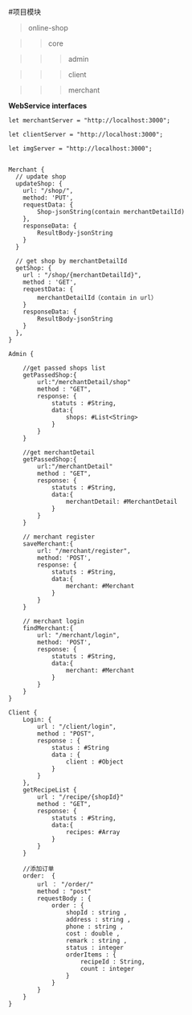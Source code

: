 #项目模块

>online-shop

>>core

>>>admin

>>>client

>>>merchant

**WebService interfaces**

    let merchantServer = "http://localhost:3000";
    
    let clientServer = "http://localhost:3000";
    
    let imgServer = "http://localhost:3000";
    
    
    Merchant {
      // update shop
      updateShop: {
        url: "/shop/",
        method: 'PUT',
        requestData: {
            Shop-jsonString(contain merchantDetailId)
        },
        responseData: {
            ResultBody-jsonString
        }
      }
      
      // get shop by merchantDetailId
      getShop: {
        url : "/shop/{merchantDetailId}",
        method : 'GET',
        requestData: {
            merchantDetailId（contain in url）
        }
        responseData: {
            ResultBody-jsonString
        }
      },
    }
    
    Admin {
        
        //get passed shops list
        getPassedShop:{
            url:"/merchantDetail/shop"
            method : "GET",
            response: {
                statuts : #String,
                data:{
                    shops: #List<String>
                }
            }
        }
        
        //get merchantDetail
        getPassedShop:{
            url:"/merchantDetail"
            method : "GET",
            response: {
                statuts : #String,
                data:{
                    merchantDetail: #MerchantDetail
                }
            }
        }
       
        // merchant register
        saveMerchant:{
            url: "/merchant/register",
            method: 'POST',
            response: {
                statuts : #String,
                data:{
                    merchant: #Merchant
                }
            }
        }
        
        // merchant login
        findMerchant:{
            url: "/merchant/login",
            method: 'POST',
            response: {
                statuts : #String,
                data:{
                    merchant: #Merchant
                }
            }
        }        
    }    
    
    Client {
        Login: {
            url : "/client/login",
            method : "POST",
            response : {
                status : #String
                data : {
                    client : #Object
                }
            }
        },
        getRecipeList {
            url : "/recipe/{shopId}"
            method : "GET",
            response: {
                statuts : #String,
                data:{
                    recipes: #Array
                }
            }
        }
        
        //添加订单
        order:  {
            url ： "/order/"
            method : "post"
            requestBody : {
                order : {
                    shopId : string ,
                    address : string ,
                    phone : string ,
                    cost : double ,
                    remark : string ,
                    status : integer
                    orderItems : {
                        recipeId : String,
                        count : integer
                    }
                }
            }
        }
    }
